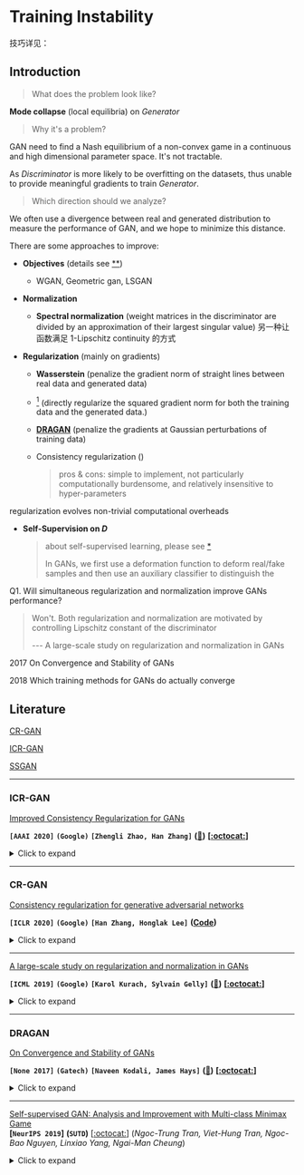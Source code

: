 # Training Instability

技巧详见：



## Introduction

> What does the problem look like?

**Mode collapse** (local equilibria) on $Generator$



> Why it's a problem? 

GAN need to find a Nash equilibrium of a non-convex game in a continuous and high dimensional parameter space. It's not tractable. 

As $Discriminator$ is more likely to be overfitting on the datasets, thus unable to provide meaningful gradients to train $Generator$.



> Which direction should we analyze?

We often use a divergence between real and generated distribution to measure the performance of GAN, and we hope to minimize this distance.



There are some approaches to improve:

- **Objectives** (details see [**]())
  
  - WGAN, Geometric gan, LSGAN
  
- **Normalization**
  
  - **Spectral normalization** (weight matrices in the discriminator are divided by an approximation of their largest singular value) 另一种让函数满足 1-Lipschitz continuity 的方式
- **Regularization** (mainly on gradients)
  
  - **Wasserstein** (penalize the gradient norm of straight lines between real data and generated data)
  
  - [^Roth2017] (directly regularize the squared gradient norm for both the training data and the generated data.) 
  
  - **[DRAGAN](#DRAGAN)** (penalize the gradients at Gaussian perturbations of training data) 
  
  - Consistency regularization ()
  
    > pros & cons: simple to implement, not particularly computationally burdensome, and relatively insensitive to hyper-parameters

regularization evolves non-trivial computational overheads

- **Self-Supervision on $D$**
  
  > about self-supervised learning, please see [*]()
  >
  > In GANs, we first use a deformation function to deform real/fake samples and then use an auxiliary classifier to distinguish the 





Q1. Will simultaneous regularization and normalization improve GANs performance?

> Won't. Both regularization and normalization are motivated by controlling Lipschitz constant of the discriminator
>
> --- A large-scale study on regularization and normalization in GANs





2017 On Convergence and Stability of GANs

2018 Which training methods for GANs do actually converge





## Literature

[CR-GAN](#CR-GAN)

[ICR-GAN](#ICR-GAN)



[SSGAN](#SSGAN)

---

### ICR-GAN

[Improved Consistency Regularization for GANs](https://arxiv.org/pdf/2002.04724.pdf)

**`[AAAI 2020]`**	**`(Google)`**	**`[Zhengli Zhao, Han Zhang]`**	**([:memo:]())**	**[[:octocat:](https://github.com/google/compare_gan)]**

<details><summary>Click to expand</summary><p>


![image-20201219215131885](https://raw.githubusercontent.com/yzy1996/Image-Hosting/master/20201219215132.png)

> **Summary**

They improve [CR-GAN](#CR-GAN) in two ways (apply forms of consistency regularization to the generated images, the latent vector space, and the generator):

- Balanced Consistency Regularization, in which generator samples are also augmented along with training data.
- Latent Consistency Regularization, in which draws from the prior are perturbed, and the sensitivity to those perturbations is discouraged and encouraged for the discriminator and the generator, respectively.

> **Details**

balanced consistency regularization (bCR)

</p></details>

---




### CR-GAN

[Consistency regularization for generative adversarial networks](https://arxiv.org/pdf/1910.12027.pdf)

**`[ICLR 2020]`**	**`(Google)`**	**`[Han Zhang, Honglak Lee]`**	**([Code]())**

<details><summary>Click to expand</summary><p>


> **Summary**

They propose a training stabilizer based on **consistency regularization**. In particular, they **augment data** passing into the GAN discriminator and **penalize the sensitivity** of the discriminator to these augmentations.

**Consistency regularization** is widely used in semi-supervised learning to ensure that the classifier output remains unaffected for an unlabeled example even it is augmented in semantic-preserving ways.

The pipeline is to first augment images with semantic-preserving augmentations before they are fed into the discriminator and penalize the sensitivity of the discriminator to these augmentations.

> **Details**

$T(x)$ donates a stochastic data augmentation function. $D(x)$ donates the last layer before the activation function. The proposed regularization is given by
$$
\min_{D} L_{c r} = \min_{D} \|D(x)-D(T(x))\|^{2}
$$
The overall consistency regularized GAN (CR-GAN) objective is written as
$$
L_{D}^{c r}=L_{D}+\lambda L_{c r}, \quad L_{G}^{c r}=L_{G}.
$$

> **Augmentation type**

1 Gaussian Noise; 2 **Random shift & flip**; 3 Cutout; 4 Random shift & flip with cutout

The experiment shows that No.2 performs best.



</p></details>

---

[A large-scale study on regularization and normalization in GANs](https://arxiv.org/pdf/1807.04720.pdf)

**`[ICML 2019]`**	**`(Google)`**	**`[Karol Kurach, Sylvain Gelly]`**	**([:memo:]())**	**[[:octocat:](https://github.com/google/compare_gan)]**

<details><summary>Click to expand</summary><p>


**Summary**

> 

</p></details>

---

### DRAGAN

[On Convergence and Stability of GANs](https://arxiv.org/pdf/1705.07215.pdf)

**`[None 2017]`**	**`(Gatech)`**	**`[Naveen Kodali, James Hays]`**	**([:memo:]())**	**[[:octocat:](https://github.com/kodalinaveen3/DRAGAN)]**

<details><summary>Click to expand</summary><p>


> **Summary**

They find local equilibria often exhibit sharp gradients of the discriminator function around some real data points. So they use a gradient penalty scheme called **DRAGAN** (Deep Regret Analytic Generative Adversarial
Networks) to avoid.

faster training, improved stability, fewer mode collapses, better model performance



> **Details**

$$
\lambda \cdot \mathbb{E}_{x \sim P_{\text {real }}, \delta \sim N_{d}(0, c I)}\left[\left\|\nabla_{\mathbf{x}} D_{\theta}(x+\delta)\right\|-k\right]^{2}
$$

</p></details>

---







<span id="SSGAN"></span>[Self-supervised GAN: Analysis and Improvement with Multi-class Minimax Game](https://arxiv.org/pdf/1911.06997.pdf)  
**[`NeurIPS 2019`]** **(`SUTD`)** [[:octocat:](https://github.com/tntrung/msgan)] (*Ngoc-Trung Tran, Viet-Hung Tran, Ngoc-Bao Nguyen, Linxiao Yang, Ngai-Man Cheung*)

<details><summary>Click to expand</summary><p>


> **Summary**

self-supervised learning need a transformation $\mathcal{T}$







Which training methods for gans do actually converge?



[^Roth2017]: Stabilizing training of generative adversarial networks through regularization



推荐阅读：

https://blog.csdn.net/w55100/article/details/88091704


